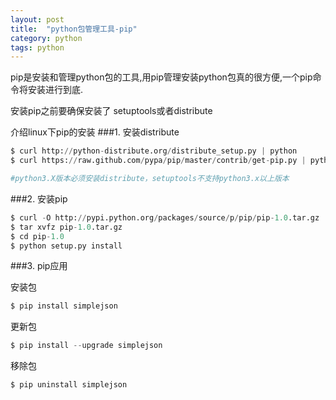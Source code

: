 ```yaml
---
layout: post
title:  "python包管理工具-pip"
category: python
tags: python
---
```


pip是安装和管理python包的工具,用pip管理安装python包真的很方便,一个pip命令将安装进行到底.

安装pip之前要确保安装了 setuptools或者distribute 

介绍linux下pip的安装
###1. 安装distribute

```python
$ curl http://python-distribute.org/distribute_setup.py | python
$ curl https://raw.github.com/pypa/pip/master/contrib/get-pip.py | python

#python3.X版本必须安装distribute，setuptools不支持python3.x以上版本
```
###2. 安装pip

```python
$ curl -O http://pypi.python.org/packages/source/p/pip/pip-1.0.tar.gz
$ tar xvfz pip-1.0.tar.gz
$ cd pip-1.0
$ python setup.py install 
```

###3. pip应用

安装包

```python
$ pip install simplejson
```

更新包

```python
$ pip install --upgrade simplejson
```

移除包

```python
$ pip uninstall simplejson
```
